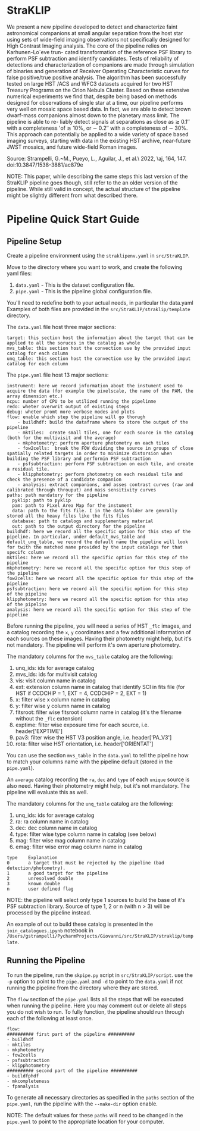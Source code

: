 # StraKLIP

We present a new pipeline developed to detect and characterize faint astronomical companions at small angular 
separation from the host star using sets of wide-field imaging observations not specifically designed for 
High Contrast Imaging analysis. The core of the pipeline relies on Karhunen-Lo`eve trun- cated transformation 
of the reference PSF library to perform PSF subtraction and identify candidates. Tests of reliability of detections 
and characterization of companions are made through simulation of binaries and generation of Receiver Operating 
Characteristic curves for false positive/true positive analysis. The algorithm has been successfully tested on 
large HST /ACS and WFC3 datasets acquired for two HST Treasury Programs on the Orion Nebula Cluster. 
Based on these extensive numerical experiments we find that, despite being based on methods designed for 
observations of single star at a time, our pipeline performs very well on mosaic space based data. 
In fact, we are able to detect brown dwarf-mass companions almost down to the planetary mass limit. 
The pipeline is able to re- liably detect signals at separations as close as ≳ 0.1′′ with a completeness 
'of ≳ 10%, or ∼ 0.2′′ with a completeness of ∼ 30%. This approach can potentially be applied to a wide variety 
of space based imaging surveys, starting with data in the existing HST archive, near-future JWST mosaics, 
and future wide-field Roman images.

Source: Strampelli, G.~M., Pueyo, L., Aguilar, J., et al.\ 2022, \aj, 164, 147. doi:10.3847/1538-3881/ac879e

NOTE: This paper, while describing the same steps this last version of the StraKLIP pipeline goes though, 
still refer to the an older version of the pipeline. While still valid in concept, the actual structure of the pipeline 
might be slightly different from what described there.

# Pipeline Quick Start Guide

## Pipeline Setup
Create a pipeline environment using the `straklipenv.yaml` in `src/StraKLIP`.

Move to the directory where you want to work, and create the following yaml files:
1. `data.yaml` - This is the dataset configuration file.
2. `pipe.yaml` - This is the pipeline global configuration file.

You'll need to redefine both to your actual needs, in particular the data.yaml
Examples of both files are provided in the `src/StraKLIP/straklip/template` directory.

The `data.yaml` file host three major sections:
```
target: this section host the information about the target that can be applied to all the soruces in the catalog as whole
mvs_table: this section host the convection use by the provided imput catalog for each column
unq_table: this section host the convection use by the provided imput catalog for each column
```

The `pipe.yaml` file host 13 major sections:
```
instrument: here we record information about the instument used to acquire the data (for example the pixelscale, the name of the PAM, the array dimension etc.)
ncpu: number of CPU to be utilized running the pipelinme
redo: wheter overwrit output of existing steps
debug: wheter promt more verbose modes and plots
flow: enable which step the pipeline will go thorugh
    - buildhdf: build the dataframe where to store the output of the pipeline
    - mktiles:  create small tiles, one for each source in the catalog (both for the multivisit and the average)
    - mkphotometry: perform aperture photometry on each tiles
    - fow2cells:  break the FOW dividing the source in groups of close spatially related targets in order to minimize distorsion when building the PSF library and performin PSF subtraction
    - psfsubtraction: perform PSF subtraction on each tile, and create a residual tile.
    - klipphotometry: perform photometry on each residual tile and check the presence of a candidate companion
    - analysis: extract companions, and asses contrast curves (raw and calibrated through throuput) and mass sensitivity curves 
paths: path mandatory for the pipeline
  pyklip: path to pyklip
  pam: path to Pixel Area Map for the instument
  data: path to the fits file. I in the data folder are genrally stored all the heavy files like the fits files
  database: path to catalogs and supplementary material
  out: path to the output directory for the pipeline
buildhdf: here we record all the specific option for this step of the pipeline. In particular, under default_mvs_table and default_unq_table, we record the default name the pipeline will look for twith the matched name provided by the input catalogs for that specifc column
mktiles: here we record all the specific option for this step of the pipeline
mkphotometry: here we record all the specific option for this step of the pipeline
fow2cells: here we record all the specific option for this step of the pipeline
psfsubtraction: here we record all the specific option for this step of the pipeline
klipphotometry: here we record all the specific option for this step of the pipeline
analysis: here we record all the specific option for this step of the pipeline
```

Before running the pipeline, you will need a series of HST `_flc` images, and a catalog recording the `x`, `y`
coordinates and a few additional information of each sources on these images. Having their photometry might help, 
but it's not mandatory. The pipeline will perform it's own aperture photometry.

The mandatory columns for the `mvs_table` catalog are the following:
1. unq_ids: ids for average catalog 
2. mvs_ids: ids for multivisit catalog 
3. vis: visit column name in catalog 
4. ext: extension column name in catalog that identify SCI in fits file (for HST if CCDCHIP = 1, EXT = 4, CCDCHIP = 2, EXT = 1)
5. x: filter wise x column name in catalog 
6. y: filter wise y column name in catalog
7. fitsroot:  filter wise fitsroot column name in catalog (it's the filename without the `_flc` extension)
8. exptime: filter wise exposure time for each source, i.e. header['EXPTIME']
9. pav3: filter wise the HST V3 position angle, i.e. header['PA_V3']
10. rota: filter wise HST orientation, i.e. header['ORIENTAT']

You can use the section `mvs_table` in the `data.yaml` to tell the pipeline how to match your columns name with the 
pipeline default (stored in the `pipe.yaml`).

An `average` catalog recording the `ra`, `dec` and `type` of each `unique` source is also need. 
Having their photometry might help, but it's not mandatory. The pipeline will evaluate this as well.

The mandatory columns for the `unq_table` catalog are the following:
1. unq_ids: ids for average catalog 
2. ra: ra column name in catalog 
3. dec: dec column name in catalog 
4. type: filter wise type column name in catalog (see below)
5. mag: filter wise mag column name in catalog
6. emag: filter wise error mag column name in catalog

```
type    Explanation
0       a target that must be rejected by the pipeline (bad detection/photometry).
1       a good target for the pipeline
2       unresolved double
3       known double
n       user defined flag
```

NOTE: the pipeline will select only type 1 sources to build the base of it's PSF subtraction library. Source of type
1, 2 or n (with n > 3) will be processed by the pipeline instead.

An example of out to build these catalog is presented in the `join_catalogues.ipynb` notebook 
in `/Users/gstrampelli/PycharmProjects/Giovanni/src/StraKLIP/straklip/template`.

## Running the Pipeline

To run the pipeline, run the `skpipe.py` script in `src/StraKLIP/script`. use the `-p` option to point to the
`pipe.yaml` and `-d` to point to the `data.yaml` if not running the pipeline from the directory where they are stored.

The `flow` section of the `pipe.yaml` lists all the steps that will be executed when running the pipeline. 
Here you may comment out or delete all steps you do not wish to run. To fully function, the pipeline should run through 
each of the following at least once.

```
flow: 
########## first part of the pipeline ##########
- buildhdf
- mktiles
- mkphotometry
- fow2cells
- psfsubtraction
- klipphotometry
########## second part of the pipeline ##########
- buildfphdf
- mkcompleteness
- fpanalysis
```

  
To generate all necessary directories as specified in the `paths` section of the `pipe.yaml`, run the pipeline with 
the `--make-dir` option enable.

NOTE: The default values for these `paths` will need to be changed in the `pipe.yaml` to point to the appropriate 
location for your computer. 
